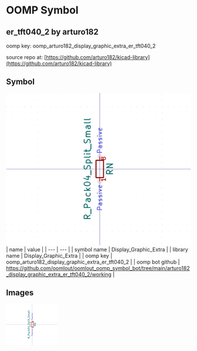 # OOMP Symbol  
## er_tft040_2  by arturo182  
  
oomp key: oomp_arturo182_display_graphic_extra_er_tft040_2  
  
source repo at: [https://github.com/arturo182/kicad-library](https://github.com/arturo182/kicad-library)  
## Symbol  
  
[![working.png](working_600.png)](working.png)  
| name | value | 
| --- | --- | 
| symbol name | Display_Graphic_Extra | 
| library name | Display_Graphic_Extra | 
| oomp key | oomp_arturo182_display_graphic_extra_er_tft040_2 | 
| oomp bot github | https://github.com/oomlout/oomlout_oomp_symbol_bot/tree/main/arturo182_display_graphic_extra_er_tft040_2/working | 
## Images  
  
[![working.png](working_140.png)](working.png)  
